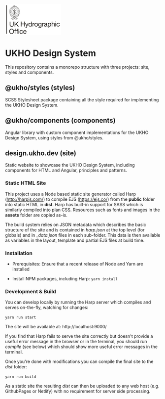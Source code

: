 <img src="projects/site/public/assets/images/UKHO%20stacked%20logo.svg" height=100>

# UKHO Design System

This repository contains a monorepo structure with three projects: site, styles and components.

## @ukho/styles (styles)

SCSS Stylesheet package containing all the style required for implementing the UKHO Design System.

## @ukho/components (components)

Angular library with custom component implementations for the UKHO Design System, using styles from @ukho/styles.

## design.ukho.dev (site)

Static website to showcase the UKHO Design System, including components for HTML and Angular, principles and patterns.

### Static HTML Site
This project uses a Node based static site generator called Harp (http://harpjs.com/)
to compile EJS (https://ejs.co/) from the **public** folder into static HTML in **dist**. 
Harp has built-in support for SASS which is similarly compiled into plan CSS. Resources 
such as fonts and images in the **assets** folder are copied as-is.

The build system relies on JSON metadata which describes the basic structure of the site
and is contained in *harp.json* at the top level (for globals) and in *_data.json* files
in each sub-folder. This data is then available as variables in the layout, template and
partial EJS files at build time.

### Installation
- Prerequisites: Ensure that a recent release of Node and Yarn are installed

- Install NPM packages, including Harp: `yarn install` 

### Development & Build

You can develop locally by running the Harp server which compiles and serves on-the-fly,
watching for changes:

`yarn run start` 

The site will be available at: http://localhost:9000/

If you find that Harp fails to serve the site correctly but doesn't provide a useful
error message in the browser or in the terminal, you should run *compile* (see below)
which should show more useful error messages in the terminal.  

Once you're done with modifications you can compile the final site to the *dist* folder:

`yarn run build`

As a static site the resulting *dist* can then be uploaded to any web host 
(e.g. GithubPages or Netlify) with no requirement for server side processing. 
